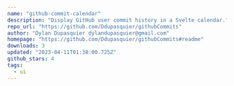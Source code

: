 ```yaml
---
name: "github-commit-calendar"
description: "Display GitHub user commit history in a Svelte calendar."
repo_url: "https://github.com/Ddupasquier/githubCommits"
author: "Dylan Dupasquier dylandupasquier@gmail.com"
homepage: "https://github.com/Ddupasquier/githubCommits#readme"
downloads: 3
updated: "2023-04-11T01:38:00.725Z"
github_stars: 4
tags: 
  - ui
---
```

